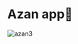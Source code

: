 # Azan app🤲
![azan3](https://user-images.githubusercontent.com/88144060/191958233-8a2e8696-ed24-478b-8169-f795e44ed0d8.gif)
